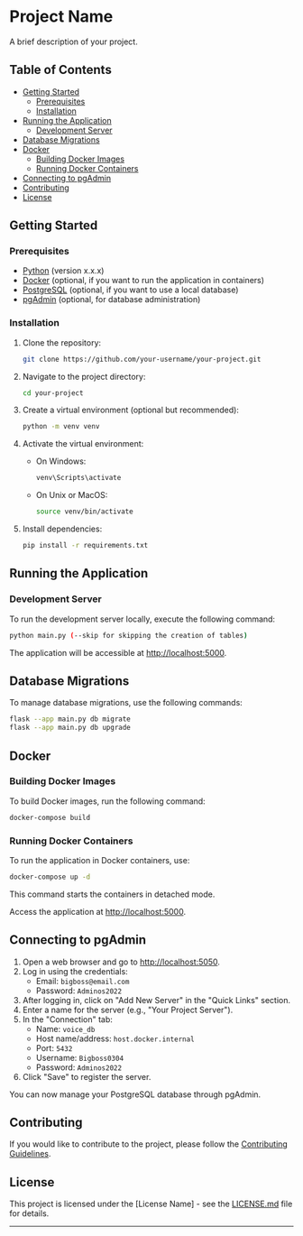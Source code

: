 
# Project Name

A brief description of your project.

## Table of Contents

- [Getting Started](#getting-started)
  - [Prerequisites](#prerequisites)
  - [Installation](#installation)
- [Running the Application](#running-the-application)
  - [Development Server](#development-server)
- [Database Migrations](#database-migrations)
- [Docker](#docker)
  - [Building Docker Images](#building-docker-images)
  - [Running Docker Containers](#running-docker-containers)
- [Connecting to pgAdmin](#connecting-to-pgadmin)
- [Contributing](#contributing)
- [License](#license)

## Getting Started

### Prerequisites

- [Python](https://www.python.org/) (version x.x.x)
- [Docker](https://www.docker.com/) (optional, if you want to run the application in containers)
- [PostgreSQL](https://www.postgresql.org/) (optional, if you want to use a local database)
- [pgAdmin](https://www.pgadmin.org/) (optional, for database administration)

### Installation

1. Clone the repository:

    ```bash
    git clone https://github.com/your-username/your-project.git
    ```

2. Navigate to the project directory:

    ```bash
    cd your-project
    ```

3. Create a virtual environment (optional but recommended):

    ```bash
    python -m venv venv
    ```

4. Activate the virtual environment:

    - On Windows:

      ```bash
      venv\Scripts\activate
      ```

    - On Unix or MacOS:

      ```bash
      source venv/bin/activate
      ```

5. Install dependencies:

    ```bash
    pip install -r requirements.txt
    ```

## Running the Application

### Development Server

To run the development server locally, execute the following command:

```bash
python main.py (--skip for skipping the creation of tables)
```

The application will be accessible at [http://localhost:5000](http://localhost:5000).

## Database Migrations

To manage database migrations, use the following commands:

```bash
flask --app main.py db migrate
flask --app main.py db upgrade
```

## Docker

### Building Docker Images

To build Docker images, run the following command:

```bash
docker-compose build
```

### Running Docker Containers

To run the application in Docker containers, use:

```bash
docker-compose up -d
```

This command starts the containers in detached mode.

Access the application at [http://localhost:5000](http://localhost:5000).

## Connecting to pgAdmin

1. Open a web browser and go to [http://localhost:5050](http://localhost:5050).
2. Log in using the credentials:
   - Email: `bigboss@email.com`
   - Password: `Adminos2022`
3. After logging in, click on "Add New Server" in the "Quick Links" section.
4. Enter a name for the server (e.g., "Your Project Server").
5. In the "Connection" tab:
   - Name: `voice_db`
   - Host name/address: `host.docker.internal`
   - Port: `5432`
   - Username: `Bigboss0304`
   - Password: `Adminos2022`
6. Click "Save" to register the server.

You can now manage your PostgreSQL database through pgAdmin.

## Contributing

If you would like to contribute to the project, please follow the [Contributing Guidelines](CONTRIBUTING.md).

## License

This project is licensed under the [License Name] - see the [LICENSE.md](LICENSE.md) file for details.

---

